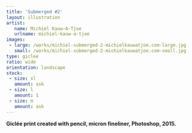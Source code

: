 ```yaml
---
title: 'Submerged #2'
layout: illustration
artist:
   name: Michiel Kauw-A-Tjoe
   urlname: michiel-kauw-a-tjoe
images:
 - large: /works/michiel-submerged-2-michielkauwatjoe.com-large.jpg
   small: /works/michiel-submerged-2-michielkauwatjoe.com-small.jpg
type: giclee
ratio: wide
orientation: landscape
stock:
 - size: xl
   amount: ask
 - size: l
   amount: 1
 - size: m
   amount: ask
---
```


**Giclée print created with pencil, micron fineliner, Photoshop, 2015.**
